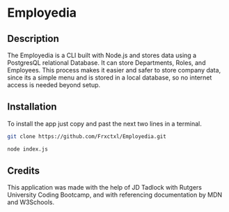 # Employedia

## Description
The Employedia is a CLI built with Node.js and stores data using a PostgresQL relational Database. It can store Departments, Roles, and Employees. This process makes it easier and safer to store company data, since its a simple menu and is stored in a local database, so no internet access is needed beyond setup.

## Installation
To install the app just copy and past the next two lines in a terminal.
```bash
git clone https://github.com/Frxctxl/Employedia.git
```
```bash
node index.js
```

## Credits
This application was made with the help of JD Tadlock with Rutgers University Coding Bootcamp, and with referencing documentation by MDN and W3Schools.
